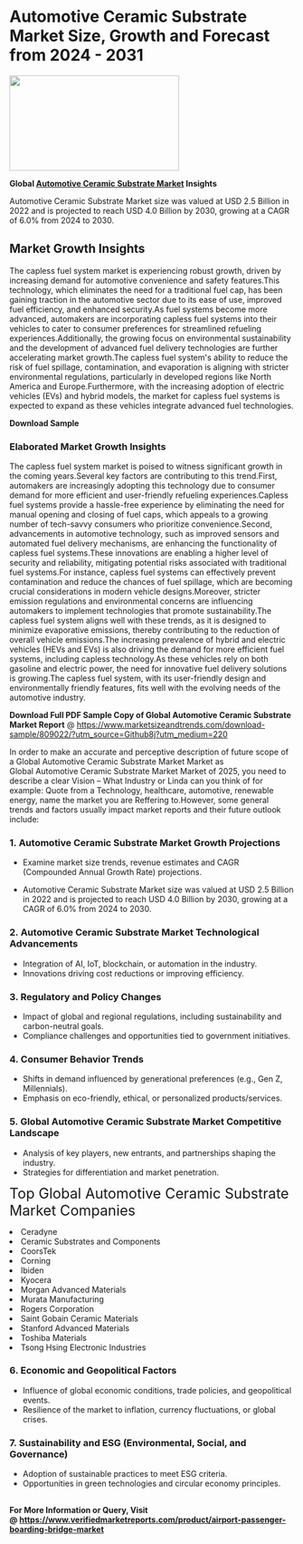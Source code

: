 <H1>Automotive Ceramic Substrate Market Size, Growth and Forecast from 2024 - 2031</H1><img class="aligncenter size-medium wp-image-584254" src="https://thirdeyenews.in/wp-content/uploads/2024/09/Global-Market-Research-300x168.jpeg" alt="" width="300" height="168" /><p><strong>Global&nbsp;<a href="https://www.marketsizeandtrends.com/download-sample/809022/?utm_source=Github8j?utm_medium=220">Automotive Ceramic Substrate Market</a> Insights</strong></p><p>Automotive Ceramic Substrate Market size was valued at USD 2.5 Billion in 2022 and is projected to reach USD 4.0 Billion by 2030, growing at a CAGR of 6.0% from 2024 to 2030.</p><p><h2>Market Growth Insights</h2> The capless fuel system market is experiencing robust growth, driven by increasing demand for automotive convenience and safety features.This technology, which eliminates the need for a traditional fuel cap, has been gaining traction in the automotive sector due to its ease of use, improved fuel efficiency, and enhanced security.As fuel systems become more advanced, automakers are incorporating capless fuel systems into their vehicles to cater to consumer preferences for streamlined refueling experiences.Additionally, the growing focus on environmental sustainability and the development of advanced fuel delivery technologies are further accelerating market growth.The capless fuel system's ability to reduce the risk of fuel spillage, contamination, and evaporation is aligning with stricter environmental regulations, particularly in developed regions like North America and Europe.Furthermore, with the increasing adoption of electric vehicles (EVs) and hybrid models, the market for capless fuel systems is expected to expand as these vehicles integrate advanced fuel technologies.<p><strong>Download Sample</strong></p> <h3>Elaborated Market Growth Insights</h3> The capless fuel system market is poised to witness significant growth in the coming years.Several key factors are contributing to this trend.First, automakers are increasingly adopting this technology due to consumer demand for more efficient and user-friendly refueling experiences.Capless fuel systems provide a hassle-free experience by eliminating the need for manual opening and closing of fuel caps, which appeals to a growing number of tech-savvy consumers who prioritize convenience.Second, advancements in automotive technology, such as improved sensors and automated fuel delivery mechanisms, are enhancing the functionality of capless fuel systems.These innovations are enabling a higher level of security and reliability, mitigating potential risks associated with traditional fuel systems.For instance, capless fuel systems can effectively prevent contamination and reduce the chances of fuel spillage, which are becoming crucial considerations in modern vehicle designs.Moreover, stricter emission regulations and environmental concerns are influencing automakers to implement technologies that promote sustainability.The capless fuel system aligns well with these trends, as it is designed to minimize evaporative emissions, thereby contributing to the reduction of overall vehicle emissions.The increasing prevalence of hybrid and electric vehicles (HEVs and EVs) is also driving the demand for more efficient fuel systems, including capless technology.As these vehicles rely on both gasoline and electric power, the need for innovative fuel delivery solutions is growing.The capless fuel system, with its user-friendly design and environmentally friendly features, fits well with the evolving needs of the automotive industry.<p><span class=""><strong>Download Full PDF Sample Copy of Global Automotive Ceramic Substrate Market Report</strong> @ <a href="https://www.marketsizeandtrends.com/download-sample/809022/?utm_source=Github8j?utm_medium=220" target="_blank">https://www.marketsizeandtrends.com/download-sample/809022/?utm_source=Github8j?utm_medium=220</a></span></p><p>In order to make an accurate and perceptive description of future scope of a Global&nbsp;Automotive Ceramic Substrate Market Market as Global&nbsp;Automotive Ceramic Substrate Market Market of 2025, you need to describe a clear Vision &ndash; What Industry or Linda can you think of for example: Quote from a Technology, healthcare, automotive, renewable energy, name the market you are Reffering to.However, some general trends and factors usually impact market reports and their future outlook include:</p><h3>1.&nbsp;<strong>Automotive Ceramic Substrate Market Growth Projections</strong></h3><ul><li>Examine market size trends, revenue estimates and CAGR (Compounded Annual Growth Rate) projections.</li><li><p>Automotive Ceramic Substrate Market size was valued at USD 2.5 Billion in 2022 and is projected to reach USD 4.0 Billion by 2030, growing at a CAGR of 6.0% from 2024 to 2030.</p></li></ul><h3>2.&nbsp;<strong>Automotive Ceramic Substrate Market Technological Advancements</strong></h3><ul><li>Integration of AI, IoT, blockchain, or automation in the industry.</li><li>Innovations driving cost reductions or improving efficiency.</li></ul><h3>3.&nbsp;<strong>Regulatory and Policy Changes</strong></h3><ul><li>Impact of global and regional regulations, including sustainability and carbon-neutral goals.</li><li>Compliance challenges and opportunities tied to government initiatives.</li></ul><h3>4.&nbsp;<strong>Consumer Behavior Trends</strong></h3><ul><li>Shifts in demand influenced by generational preferences (e.g., Gen Z, Millennials).</li><li>Emphasis on eco-friendly, ethical, or personalized products/services.</li></ul><h3>5.&nbsp;<strong>Global Automotive Ceramic Substrate Market Competitive Landscape</strong></h3><ul><li>Analysis of key players, new entrants, and partnerships shaping the industry.</li><li>Strategies for differentiation and market penetration.</li></ul><p data-pm-slice="1 1 []"><span style="color: inherit; font-family: inherit; font-size: 25px;">Top Global Automotive Ceramic Substrate Market Companies</span></p><div class="" data-test-id=""><p><li>Ceradyne</li><li> Ceramic Substrates and Components</li><li> CoorsTek</li><li> Corning</li><li> Ibiden</li><li> Kyocera</li><li> Morgan Advanced Materials</li><li> Murata Manufacturing</li><li> Rogers Corporation</li><li> Saint Gobain Ceramic Materials</li><li> Stanford Advanced Materials</li><li> Toshiba Materials</li><li> Tsong Hsing Electronic Industries</li></p></div><h3>6.&nbsp;<strong>Economic and Geopolitical Factors</strong></h3><ul><li>Influence of global economic conditions, trade policies, and geopolitical events.</li><li>Resilience of the market to inflation, currency fluctuations, or global crises.</li></ul><h3>7.&nbsp;<strong>Sustainability and ESG (Environmental, Social, and Governance)</strong></h3><ul><li>Adoption of sustainable practices to meet ESG criteria.</li><li>Opportunities in green technologies and circular economy principles.</li></ul><h2><strong style="font-size: 14px;">For More Information or Query, Visit @&nbsp;</strong><a style="background-color: #ffffff; font-size: 14px;" href="https://www.marketsizeandtrends.com/report/automotive-ceramic-substrate-market/" target="_blank">https://www.verifiedmarketreports.com/product/airport-passenger-boarding-bridge-market</a></h2>